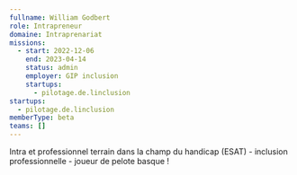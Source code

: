 ```yaml
---
fullname: William Godbert
role: Intrapreneur
domaine: Intraprenariat
missions:
  - start: 2022-12-06
    end: 2023-04-14
    status: admin
    employer: GIP inclusion
    startups:
      - pilotage.de.linclusion
startups:
  - pilotage.de.linclusion
memberType: beta
teams: []
---
```

Intra et professionnel terrain dans la champ du handicap (ESAT) - inclusion professionnelle - joueur de pelote basque !